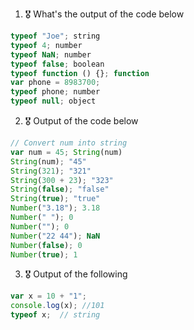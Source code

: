 1. 🎖 What's the output of the code below
```js
typeof "Joe"; string
typeof 4; number
typeof NaN; number
typeof false; boolean
typeof function () {}; function
var phone = 8983700; 
typeof phone; number
typeof null; object
```

2. 🎖 Output of the code below
```js
// Convert num into string
var num = 45; String(num)
String(num); "45"
String(321); "321"
String(300 + 23); "323"
String(false); "false"
String(true); "true"
Number("3.18"); 3.18
Number(" "); 0
Number(""); 0
Number("22 44"); NaN
Number(false); 0
Number(true); 1
```

3. 🎖 Output of the following

```js
var x = 10 + "1";
console.log(x); //101
typeof x;  // string
```
